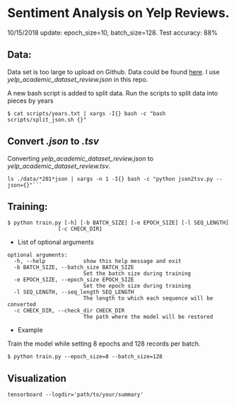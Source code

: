 # Sentiment Analysis on Yelp Reviews.
10/15/2018 update: epoch_size=10, batch_size=128.
Test accuracy: 88%

## Data:
Data set is too large to upload on Github. Data could be found [here](https://www.yelp.com/dataset).
I use *yelp_academic\_dataset\_review.json* in this repo.

A new bash script is added to split data. Run the scripts to split data into pieces by years

```{bash}
$ cat scripts/years.txt | xargs -I{} bash -c "bash scripts/split_json.sh {}"
```

## Convert _\.json_ to _\.tsv_
Converting *yelp_academic\_dataset\_review.json* to *yelp_academic\_dataset\_review.tsv*.

```{bash}
ls ./data/*201*json | xargs -n 1 -I{} bash -c "python json2tsv.py --json={}"```
```

## Training:
```{bash}
$ python train.py [-h] [-b BATCH_SIZE] [-e EPOCH_SIZE] [-l SEQ_LENGTH]
                [-c CHECK_DIR]
```

* List of optional arguments

```
optional arguments:
  -h, --help            show this help message and exit
  -b BATCH_SIZE, --batch_size BATCH_SIZE
                        Set the batch size during training
  -e EPOCH_SIZE, --epoch_size EPOCH_SIZE
                        Set the epoch size during training
  -l SEQ_LENGTH, --seq_length SEQ_LENGTH
                        The length to which each sequence will be converted
  -c CHECK_DIR, --check_dir CHECK_DIR
                        The path where the model will be restored
```

* Example

Train the model while setting 8 epochs and 128 records per batch.

```{bash}
$ python train.py --epoch_size=8 --batch_size=128
```

## Visualization

```
tensorboard --logdir='path/to/your/summary'
```
